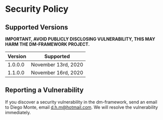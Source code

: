 # Security Policy

## Supported Versions

<b>IMPORTANT, AVOID PUBLICLY DISCLOSING VULNERABILITY, THIS MAY HARM THE DM-FRAMEWORK PROJECT.</b>

| Version | Supported          |
| ------- | ------------------ |
| 1.0.0.0 | November 13rd, 2020|
| 1.1.0.0 | November 16rd, 2020|

## Reporting a Vulnerability

If you discover a security vulnerability in the dm-framework, send an email to Diego Monte, email d.h.m@hotmail.com. We will resolve the vulnerability immediately.
